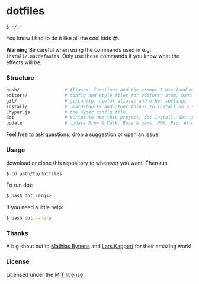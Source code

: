 # dotfiles

```bash
$ ~/.*
```
You know I had to do it like all the cool kids :sunglasses:.

**Warning** Be careful when using the commands used in e.g. `install/.macdefaults`. Only use these
commands if you know what the effects will be.

### Structure
```bash
bash/                 # Aliases, functions and the prompt I use (and more)
editors/              # config and style files for editors: atom, nano and vim
git/                  # gitconfig: useful aliases and other settings
install/              # .macdefaults and other things to install on a new mac with dot
.hyper.js             # the Hyper config file
dot                   # script to use this project: dot install, dot update...
update                # Update Brew & Cask, Ruby & gems, NPM, Pip, Atom (packages) and App Store
```

Feel free to ask questions, drop a suggestion or open an issue!

### Usage
download or clone this repository to wherever you want. Then run
```bash
$ cd path/to/dotfiles
```
To run dot:
```bash
$ bash dot <args>
```
If you need a little help:
```bash
$ bash dot --help
```

### Thanks
A big shout out to [Mathias Bynens](https://github.com/mathiasbynens/dotfiles) and [Lars Kappert](https://github.com/webpro/dotfiles) for their amazing work!

### License
Licensed under the [MIT license](https://github.com/yochem/dotfiles/blob/master/LICENSE).
